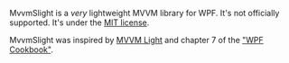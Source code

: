 MvvmSlight is a _very_ lightweight MVVM library for WPF. It's not officially supported. It's under the [MIT license][3].

MvvmSlight was inspired by [MVVM Light][1] and chapter 7 of the ["WPF Cookbook"][2].

[1]: https://github.com/lbugnion/mvvmlight
[2]: https://www.packtpub.com/application-development/windows-presentation-foundation-45-cookbook
[3]: LICENSE.txt